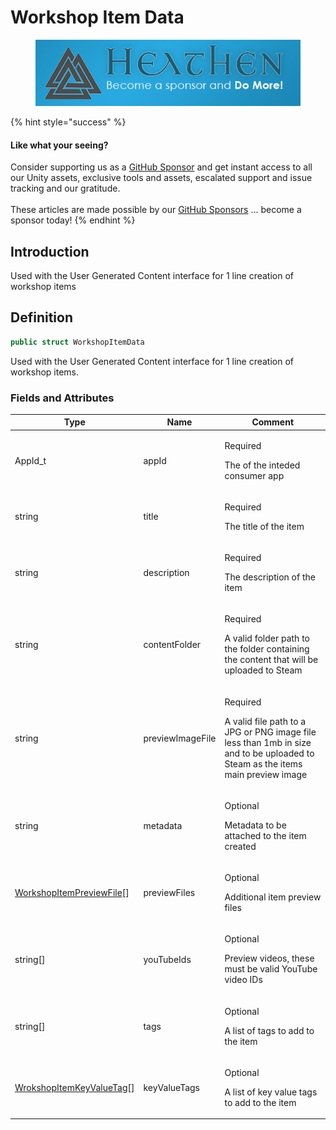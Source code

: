 # Workshop Item Data

<figure><img src="../../../.gitbook/assets/512x128 Sponsor Banner.png" alt="Become a sponsor and Do More"><figcaption></figcaption></figure>

{% hint style="success" %}
#### Like what your seeing?

Consider supporting us as a [GitHub Sponsor](../../../company/become-a-sponsor.md) and get instant access to all our Unity assets, exclusive tools and assets, escalated support and issue tracking and our gratitude.\
\
These articles are made possible by our [GitHub Sponsors](https://github.com/sponsors/heathen-engineering) ... become a sponsor today!
{% endhint %}

## Introduction

Used with the User Generated Content interface for 1 line creation of workshop items

## Definition

```csharp
public struct WorkshopItemData
```

Used with the User Generated Content interface for 1 line creation of workshop items.

### Fields and Attributes

| Type                                                         | Name             | Comment                                                                                                                                              |
| ------------------------------------------------------------ | ---------------- | ---------------------------------------------------------------------------------------------------------------------------------------------------- |
| AppId\_t                                                     | appId            | <p>Required</p><p>The of the inteded consumer app</p>                                                                                                |
| string                                                       | title            | <p>Required</p><p>The title of the item</p>                                                                                                          |
| string                                                       | description      | <p>Required</p><p>The description of the item</p>                                                                                                    |
| string                                                       | contentFolder    | <p>Required</p><p>A valid folder path to the folder containing the content that will be uploaded to Steam</p>                                        |
| string                                                       | previewImageFile | <p>Required</p><p>A valid file path to a JPG or PNG image file less than 1mb in size and to be uploaded to Steam as the items main preview image</p> |
| string                                                       | metadata         | <p>Optional</p><p>Metadata to be attached to the item created</p>                                                                                    |
| [WorkshopItemPreviewFile](workshop-item-preview-file.md)\[]  | previewFiles     | <p>Optional</p><p>Additional item preview files</p>                                                                                                  |
| string\[]                                                    | youTubeIds       | <p>Optional</p><p>Preview videos, these must be valid YouTube video IDs</p>                                                                          |
| string\[]                                                    | tags             | <p>Optional</p><p>A list of tags to add to the item</p>                                                                                              |
| [WrokshopItemKeyValueTag](workshop-item-key-value-tag.md)\[] | keyValueTags     | <p>Optional</p><p>A list of key value tags to add to the item</p>                                                                                    |

